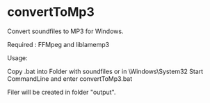 # convertToMp3
Convert soundfiles to MP3 for Windows. 



Required : FFMpeg  and liblamemp3

Usage: 

Copy .bat into Folder with soundfiles or in \Windows\System32 
Start CommandLine and enter convertToMp3.bat

Filer will be created in folder "output".


